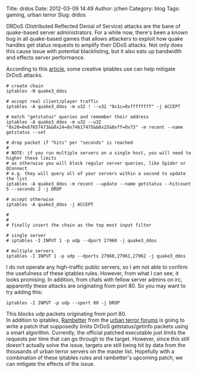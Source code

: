 Title: drdos
Date: 2012-03-09 14:49
Author: jchen
Category: blog
Tags: gaming, urban terror
Slug: drdos

DRDoS (Distributed Reflected Denial of Service) attacks are the bane of
quake-based server administrators. For a while now, there's been a known
bug in all quake-based games that allows attackers to exploit how quake
handles get status requests to amplify their DDoS attacks. Not only does
this cause issue with potential blacklisting, but it also eats up
bandwidth and effects server performance.

  
According to this [article][], some creative iptables use can help
mitigate DrDoS attacks.

    # create chain
    iptables -N quake3_ddos

    # accept real client/player traffic
    iptables -A quake3_ddos -m u32 ! --u32 "0x1c=0xffffffff" -j ACCEPT

    # match "getstatus" queries and remember their address
    iptables -A quake3_ddos -m u32 --u32 "0x20=0x67657473&&0x24=0x74617475&&0x25&0xff=0x73" -m recent --name getstatus --set

    # drop packet if "hits" per "seconds" is reached
    #
    # NOTE: if you run multiple servers on a single host, you will need to higher these limits
    # as otherwise you will block regular server queries, like Spider or QConnect
    # e.g. they will query all of your servers within a second to update the list
    iptables -A quake3_ddos -m recent --update --name getstatus --hitcount 5 --seconds 2 -j DROP

    # accept otherwise
    iptables -A quake3_ddos -j ACCEPT

    #
    #
    # finally insert the chain as the top most input filter

    # single server
    # iptables -I INPUT 1 -p udp --dport 27960 -j quake3_ddos

    # multiple servers
    iptables -I INPUT 1 -p udp --dports 27960,27961,27962 -j quake3_ddos

I do not operate any high-traffic public servers, so I am not able to
confirm the usefulness of these iptables rules. However, from what I can
see, it looks promising. In addition, from chats with fellow server
admins on irc, apparently these attacks are originating from port 80. So
you may want to try adding this:

    iptables -I INPUT -p udp --sport 80 -j DROP

This blocks udp packets originating from port 80.  
In addition to iptables, [Rambetter][] from the [urban terror forums][]
is going to write a patch that supposedly limits DrDoS getstatus/getinfo
packets using a smart algorithm. Currently, the official patched
executable just limits the requests per time that can go through to the
target. However, since this still doesn't actually solve the issue,
targets are still being hit by data from the thousands of urban terror
servers on the master list. Hopefully with a combination of these
iptables rules and rambetter's upcoming patch, we can mitigate the
effects of the issue.

  [article]: http://www.altfire.com/main/news/index.php?news_id=586
    "altfire"
  [Rambetter]: http://daffy.nerius.com/urtserver/
    "rambetter's urt server patches"
  [urban terror forums]: http://www.urbanterror.info/forums/topic/27825-drdos/page__view__findpost__p__325612
    "rambetter on urt forums"
